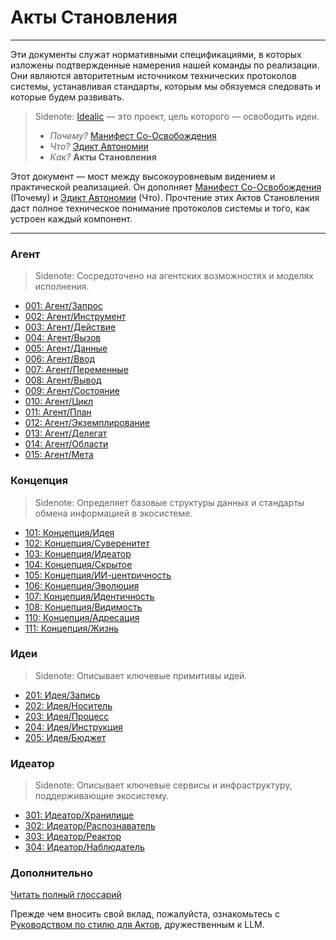 # Акты Становления

---

Эти документы служат нормативными спецификациями, в которых изложены подтвержденные намерения нашей команды по реализации. Они являются авторитетным источником технических протоколов системы, устанавливая стандарты, которым мы обязуемся следовать и которые будем развивать.

> Sidenote:
> [Idealic](http://idealic.ai) — это проект, цель которого — освободить идеи.
>
> - _Почему?_ [Манифест Со-Освобождения](../manifesto/)
> - _Что?_ [Эдикт Автономии](../edict/)
> - _Как?_ **Акты Становления**

Этот документ — мост между высокоуровневым видением и практической реализацией. Он дополняет [Манифест Со-Освобождения](../manifesto/) (Почему) и [Эдикт Автономии](../edict/) (Что). Прочтение этих Актов Становления даст полное техническое понимание протоколов системы и того, как устроен каждый компонент.

---

### Агент

> Sidenote:
> Сосредоточено на агентских возможностях и моделях исполнения.
>

- [001: Агент/Запрос](./001_agent_request.md)
- [002: Агент/Инструмент](./002_agent_tool.md)
- [003: Агент/Действие](./003_agent_activity.md)
- [004: Агент/Вызов](./004_agent_call.md)
- [005: Агент/Данные](./005_agent_data.md)
- [006: Агент/Ввод](./006_agent_input.md)
- [007: Агент/Переменные](./007_agent_variables.md)
- [008: Агент/Вывод](./008_agent_output.md)
- [009: Агент/Состояние](./009_agent_state.md)
- [010: Агент/Цикл](./010_agent_loop.md)
- [011: Агент/План](./012_agent_plan.md)
- [012: Агент/Экземплирование](./013_agent_instancing.md)
- [013: Агент/Делегат](./014_agent_delegate.md)
- [014: Агент/Области](./015_agent_scopes.md)
- [015: Агент/Мета](./016_agent_meta.md)

### Концепция

> Sidenote:
> Определяет базовые структуры данных и стандарты обмена информацией в экосистеме.
>

- [101: Концепция/Идея](./101_concept_idea.md)
- [102: Концепция/Суверенитет](./102_concept_sovereignty.md)
- [103: Концепция/Идеатор](./103_concept_ideator.md)
- [104: Концепция/Скрытое](./104_concept_latent.md)
- [105: Концепция/ИИ-центричность](./105_concept_ai_native.md)
- [106: Концепция/Эволюция](./106_concept_evolution.md)
- [107: Концепция/Идентичность](./107_concept_identity.md)
- [108: Концепция/Видимость](./108_concept_visibility.md)
- [110: Концепция/Адресация](./110_concept_addressing.md)
- [111: Концепция/Жизнь](./111_concept_life.md)

### Идеи

> Sidenote:
> Описывает ключевые примитивы идей.
>

- [201: Идея/Запись](./201_idea_record.md)
- [202: Идея/Носитель](./202_idea_vessel.md)
- [203: Идея/Процесс](./203_idea_process.md)
- [204: Идея/Инструкция](./204_idea_instruction.md)
- [205: Идея/Бюджет](./205_idea_budget.md)

### Идеатор

> Sidenote:
> Описывает ключевые сервисы и инфраструктуру, поддерживающие экосистему.
>

- [301: Идеатор/Хранилище](./301_ideator_storage.md)
- [302: Идеатор/Распознаватель](./302_ideator_resolver.md)
- [303: Идеатор/Реактор](./303_ideator_reactor.md)
- [304: Идеатор/Наблюдатель](./304_ideator_watcher.md)

### Дополнительно

[Читать полный глоссарий](./000_glossary.md)

Прежде чем вносить свой вклад, пожалуйста, ознакомьтесь с [Руководством по стилю для Актов](./000_style_guide.md), дружественным к LLM.
